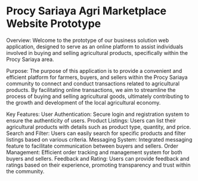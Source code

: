 # Procy Sariaya Agri Marketplace Website Prototype

Overview:
Welcome to the prototype of our business solution web application, designed to serve as an online platform to assist individuals involved in buying and selling agricultural products, specifically within the Procy Sariaya area.

Purpose:
The purpose of this application is to provide a convenient and efficient platform for farmers, buyers, and sellers within the Procy Sariaya community to connect and conduct transactions related to agricultural products. By facilitating online transactions, we aim to streamline the process of buying and selling agricultural goods, ultimately contributing to the growth and development of the local agricultural economy.

Key Features:
User Authentication: Secure login and registration system to ensure the authenticity of users.
Product Listings: Users can list their agricultural products with details such as product type, quantity, and price.
Search and Filter: Users can easily search for specific products and filter listings based on various criteria.
Messaging System: Integrated messaging feature to facilitate communication between buyers and sellers.
Order Management: Efficient order tracking and management system for both buyers and sellers.
Feedback and Rating: Users can provide feedback and ratings based on their experience, promoting transparency and trust within the community.
